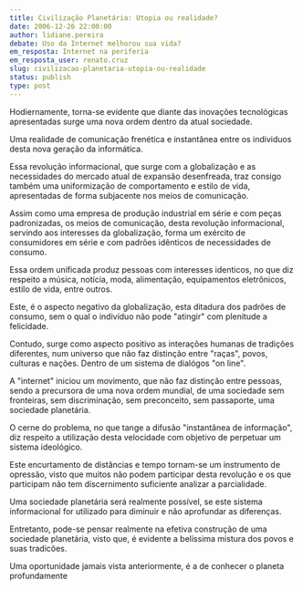 ```yaml
---
title: Civilização Planetária: Utopia ou realidade?
date: 2006-12-26 22:00:00
author: lidiane.pereira
debate: Uso da Internet melhorou sua vida?
em_resposta: Internet na periferia
em_resposta_user: renato.cruz
slug: civilizacao-planetaria-utopia-ou-realidade
status: publish 
type: post
---
```


  

  

Hodiernamente, torna-se evidente que diante das inovações tecnológicas apresentadas surge uma nova ordem dentro da atual sociedade.  

Uma realidade de comunicação frenética e instantânea entre os individuos desta nova geração da informática.  

Essa revolução informacional, que surge com a globalização e as necessidades do mercado atual de expansão desenfreada, traz consigo também uma uniformização de comportamento e estilo de vida, apresentadas de forma subjacente nos meios de comunicação.   

Assim como uma empresa de produção industrial em série e com peças padronizadas, os meios de comunicação, desta revolução informacional, servindo aos interesses da globalização, forma um exército de consumidores em série e com padrões idênticos de necessidades de consumo.  

Essa ordem unificada produz pessoas com interesses identicos, no que diz respeito a música, notícia, moda, alimentação, equipamentos eletrônicos, estilo de vida, entre outros.  

Este, é o aspecto negativo da globalização, esta ditadura dos padrões de consumo, sem o qual o indivíduo não pode "atingir" com plenitude a felicidade.  

Contudo, surge como aspecto positivo as interações humanas de tradições diferentes, num universo que não faz distinção entre "raças", povos, culturas e nações. Dentro de um sistema de dialógos "on line".  

A "internet" iniciou um movimento, que não faz distinção entre pessoas, sendo a precursora de uma nova ordem mundial, de uma sociedade sem fronteiras, sem discriminação, sem preconceito, sem passaporte, uma sociedade planetária.  

O cerne do problema, no que tange a difusão "instantânea de informação", diz respeito a utilização desta velocidade com objetivo de perpetuar um sistema ideológico.  

Este encurtamento de distâncias e tempo tornam-se um instrumento de opressão, visto que muitos não podem participar desta revolução e os que participam não tem discernimento suficiente analizar a parcialidade.   

Uma sociedade planetária será realmente possível, se este sistema informacional for utilizado para diminuir e não aprofundar as diferenças.  

Entretanto, pode-se pensar realmente na efetiva construção de uma sociedade planetária, visto que, é evidente a belíssima mistura dos povos e suas tradicões.  

Uma oportunidade jamais vista anteriormente, é a de conhecer o planeta profundamente
